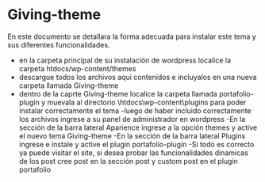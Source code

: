 # Giving-theme

En este documento se detallara la forma adecuada para instalar este tema y sus diferentes funcionalidades. 

- en la carpeta principal de su instalación de wordpress localice la carpeta htdocs/wp-content/themes
- descargue todos los archivos aqui contenidos e incluyalos en una nueva carpeta llamada Giving-theme
- dentro de la caprte Giving-theme localice la carpeta llamada portafolio-plugin y muevala al directorio \htdocs\wp-content\plugins para poder instalar correctamente el tema 
-luego de haber incluido correctamente los archivos ingrese a su panel de administrador en wordpress 
-En la sección de la barra lateral Aparience ingrese a la opción themes y active el nuevo tema Giving-theme
-En la sección de la barra lateral Plugins ingrese e instale y active el plugin portafolio-plugin
-Si todo es correcto ya puede visitar el site, si desea probar las funcionalidades dinamicas de los post cree post en la sección post y custom post en el plugin portafolio
